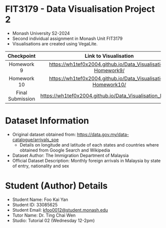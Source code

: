 # FIT3179 - Data Visualisation Project 2
- Monash University S2-2024
- Second individual assignment in Monash Unit FIT3179
- Visualisations are created using VegaLite.

| Checkpoint               | Link to Visualisation                                         | Author email              |
|:------------------------:|:-------------------------------------------------------------:|:-------------------------:|
| Homework 9               | https://wh1tef0x2004.github.io/Data_Visualisation-Homework9/  | nicol.fookaiyan@gmail.com |
| Homework 10              | https://wh1tef0x2004.github.io/Data_Visualisation-Homework10/ | nicol.fookaiyan@gmail.com |
| Final Submission         | https://wh1tef0x2004.github.io/Data_Visualisation_Project/    | nicol.fookaiyan@gmail.com |

# Dataset Information
- Original dataset obtained from: https://data.gov.my/data-catalogue/arrivals_soe
    - Details on longitude and latitude of each states and countries where obtained from Google Search and Wikipedia
- Dataset Author: The Immigration Department of Malaysia
- Official Dataset Description: Monthly foreign arrivals in Malaysia by state of entry, nationality and sex

# Student (Author) Details
- Student Name: Foo Kai Yan
- Student ID: 33085625
- Student Email: kfoo0012@student.monash.edu
- Tutor Name: Dr. Ting Chai Wen
- Studio: Tutorial 02 (Wednesday 12-2pm)

